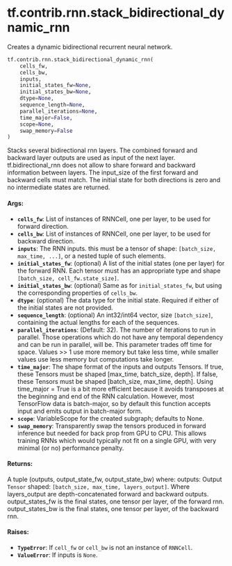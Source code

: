 <div itemscope itemtype="http://developers.google.com/ReferenceObject">
<meta itemprop="name" content="tf.contrib.rnn.stack_bidirectional_dynamic_rnn" />
<meta itemprop="path" content="Stable" />
</div>

# tf.contrib.rnn.stack_bidirectional_dynamic_rnn

Creates a dynamic bidirectional recurrent neural network.

``` python
tf.contrib.rnn.stack_bidirectional_dynamic_rnn(
    cells_fw,
    cells_bw,
    inputs,
    initial_states_fw=None,
    initial_states_bw=None,
    dtype=None,
    sequence_length=None,
    parallel_iterations=None,
    time_major=False,
    scope=None,
    swap_memory=False
)
```

<!-- Placeholder for "Used in" -->

Stacks several bidirectional rnn layers. The combined forward and backward
layer outputs are used as input of the next layer. tf.bidirectional_rnn
does not allow to share forward and backward information between layers.
The input_size of the first forward and backward cells must match.
The initial state for both directions is zero and no intermediate states
are returned.

#### Args:


* <b>`cells_fw`</b>: List of instances of RNNCell, one per layer,
  to be used for forward direction.
* <b>`cells_bw`</b>: List of instances of RNNCell, one per layer,
  to be used for backward direction.
* <b>`inputs`</b>: The RNN inputs. this must be a tensor of shape:
  `[batch_size, max_time, ...]`, or a nested tuple of such elements.
* <b>`initial_states_fw`</b>: (optional) A list of the initial states (one per layer)
  for the forward RNN.
  Each tensor must has an appropriate type and shape
  `[batch_size, cell_fw.state_size]`.
* <b>`initial_states_bw`</b>: (optional) Same as for `initial_states_fw`, but using
  the corresponding properties of `cells_bw`.
* <b>`dtype`</b>: (optional) The data type for the initial state.  Required if
  either of the initial states are not provided.
* <b>`sequence_length`</b>: (optional) An int32/int64 vector, size `[batch_size]`,
  containing the actual lengths for each of the sequences.
* <b>`parallel_iterations`</b>: (Default: 32).  The number of iterations to run in
  parallel.  Those operations which do not have any temporal dependency
  and can be run in parallel, will be.  This parameter trades off
  time for space.  Values >> 1 use more memory but take less time,
  while smaller values use less memory but computations take longer.
* <b>`time_major`</b>: The shape format of the inputs and outputs Tensors. If true,
  these Tensors must be shaped [max_time, batch_size, depth]. If false,
  these Tensors must be shaped [batch_size, max_time, depth]. Using
  time_major = True is a bit more efficient because it avoids transposes at
  the beginning and end of the RNN calculation. However, most TensorFlow
  data is batch-major, so by default this function accepts input and emits
  output in batch-major form.
* <b>`scope`</b>: VariableScope for the created subgraph; defaults to None.
* <b>`swap_memory`</b>: Transparently swap the tensors produced in forward inference
  but needed for back prop from GPU to CPU.  This allows training RNNs
  which would typically not fit on a single GPU, with very minimal (or no)
  performance penalty.


#### Returns:

A tuple (outputs, output_state_fw, output_state_bw) where:
  outputs: Output `Tensor` shaped:
    `[batch_size, max_time, layers_output]`. Where layers_output
    are depth-concatenated forward and backward outputs.
  output_states_fw is the final states, one tensor per layer,
    of the forward rnn.
  output_states_bw is the final states, one tensor per layer,
    of the backward rnn.



#### Raises:


* <b>`TypeError`</b>: If `cell_fw` or `cell_bw` is not an instance of `RNNCell`.
* <b>`ValueError`</b>: If inputs is `None`.